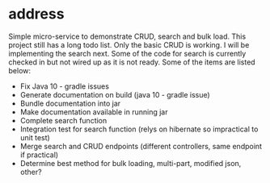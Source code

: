 # address
Simple micro-service to demonstrate CRUD, search and bulk load. This project still has a long todo list. Only the basic CRUD is working. I will be implementing the search next. Some of the code for search is currently checked in but not wired up as it is not ready. Some of the items are listed below:
* Fix Java 10 - gradle issues
* Generate documentation on build (java 10 - gradle issue)
* Bundle documentation into jar
* Make documentation available in running jar
* Complete search function
* Integration test for search function (relys on hibernate so impractical to unit test)
* Merge search and CRUD endpoints (different controllers, same endpoint if practical)
* Determine best method for bulk loading, multi-part, modified json, other?
